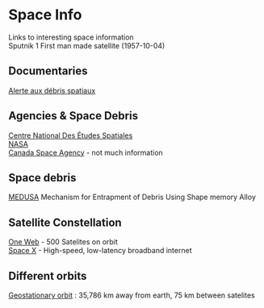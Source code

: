 # Space Info
Links to interesting space information  
Sputnik 1 First man made satellite (1957-10-04)  

## Documentaries  
[Alerte aux débris spatiaux](https://ici.exploratv.ca/emissions/alerte-aux-debris-spatiaux/)

## Agencies & Space Debris  
[Centre National Des Études Spatiales](https://cnes.fr/fr/conference-les-debris-spatiaux-problemes-et-solutions)  
[NASA](https://earthobservatory.nasa.gov/images/40173/space-debris)  
[Canada Space Agency](https://www.asc-csa.gc.ca/eng/satellites/neossat/) - not much information  

## Space debris  
[MEDUSA](https://conference.sdo.esoc.esa.int/proceedings/sdc7/paper/487/SDC7-paper487.pdf) Mechanism for Entrapment of Debris Using Shape memory Alloy  


## Satellite Constellation  
[One Web](https://oneweb.net/) - 500 Satelites on orbit  
[Space X](https://www.starlink.com/) - High-speed, low-latency broadband internet  


## Different orbits  
[Geostationary orbit](https://en.wikipedia.org/wiki/Geosynchronous_orbit) : 35,786 km away from earth, 75 km between satelites  

